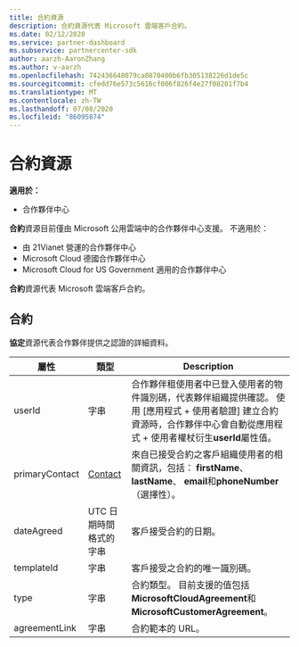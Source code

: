 ```yaml
---
title: 合約資源
description: 合約資源代表 Microsoft 雲端客戶合約。
ms.date: 02/12/2020
ms.service: partner-dashboard
ms.subservice: partnercenter-sdk
author: aarzh-AaronZhang
ms.author: v-aarzh
ms.openlocfilehash: 742436648079ca0870400b6fb305138226d1de5c
ms.sourcegitcommit: cfedd76e573c5616cf006f826f4e27f08281f7b4
ms.translationtype: MT
ms.contentlocale: zh-TW
ms.lasthandoff: 07/08/2020
ms.locfileid: "86095874"
---
```

# <a name="agreement-resources"></a>合約資源

**適用於：**

- 合作夥伴中心

**合約**資源目前僅由 Microsoft 公用雲端中的合作夥伴中心支援。 不適用於：

- 由 21Vianet 營運的合作夥伴中心
- Microsoft Cloud 德國合作夥伴中心
- Microsoft Cloud for US Government 適用的合作夥伴中心

**合約**資源代表 Microsoft 雲端客戶合約。

## <a name="agreement"></a>合約

**協定**資源代表合作夥伴提供之認證的詳細資料。

| 屬性       | 類型   | Description                                                                                               |
|----------------|--------|-----------------------------------------------------------------------------------------------------------|
| userId         | 字串                         | 合作夥伴租使用者中已登入使用者的物件識別碼，代表夥伴組織提供確認。 使用 [應用程式 + 使用者驗證] 建立合約資源時，合作夥伴中心會自動從應用程式 + 使用者權杖衍生**userId**屬性值。                                                                             |
| primaryContact | [Contact](./utility-resources.md#contact) | 來自已接受合約之客戶組織使用者的相關資訊，包括： **firstName**、 **lastName**、 **email**和**phoneNumber** （選擇性）。 |
| dateAgreed     | UTC 日期時間格式的字串 | 客戶接受合約的日期。                                 |
| templateId     |字串                          | 客戶接受之合約的唯一識別碼。 |
| type           |字串                          | 合約類型。 目前支援的值包括**MicrosoftCloudAgreement**和**MicrosoftCustomerAgreement**。|
| agreementLink  | 字串                         | 合約範本的 URL。                                                    |
